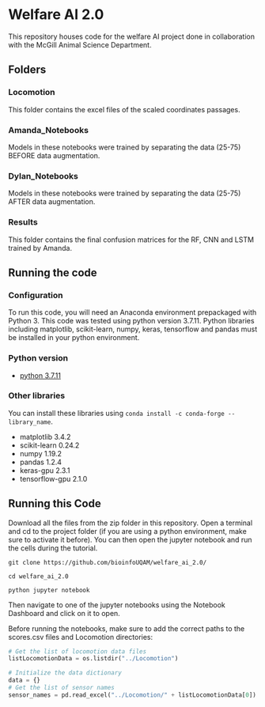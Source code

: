 # Welfare AI 2.0 
This repository houses code for the welfare AI project done in collaboration with the McGill Animal Science Department.

## Folders

### Locomotion
This folder contains the excel files of the scaled coordinates passages. 

### Amanda_Notebooks
Models in these notebooks were trained by separating the data (25-75) BEFORE data augmentation. 

### Dylan_Notebooks
Models in these notebooks were trained by separating the data (25-75) AFTER data augmentation. 

### Results
This folder contains the final confusion matrices for the RF, CNN and LSTM trained by Amanda. 

 
 ## Running the code
 
### Configuration
To run this code, you will need an Anaconda environment prepackaged with Python 3. This code was tested using python version 3.7.11. Python libraries including matplotlib, scikit-learn, numpy, keras, tensorflow and pandas must be installed in your python environment. 

### Python version
* [python 3.7.11](https://www.python.org/downloads/release/python-3711/)

### Other libraries 
You can install these libraries using  ```conda install -c conda-forge --library_name```.
* matplotlib 3.4.2
* scikit-learn 0.24.2
* numpy 1.19.2
* pandas 1.2.4
* keras-gpu 2.3.1
* tensorflow-gpu 2.1.0

## Running this Code
Download all the files from the zip folder in this repository. Open a terminal and cd to the project folder (if you are using a python environment, make sure to activate it before). You can then open the jupyter notebook and run the cells during the tutorial. 

```git clone https://github.com/bioinfoUQAM/welfare_ai_2.0/``` 

```cd welfare_ai_2.0``` 
  
```python jupyter notebook``` 
 
Then navigate to one of the jupyter notebooks using the Notebook Dashboard and click on it to open. 

Before running the notebooks, make sure to add the correct paths to the scores.csv files and Locomotion directories: 

```python
# Get the list of locomotion data files 
listLocomotionData = os.listdir("../Locomotion")

# Initialize the data dictionary
data = {}
# Get the list of sensor names
sensor_names = pd.read_excel("../Locomotion/" + listLocomotionData[0]).columns

 ``` 


 
